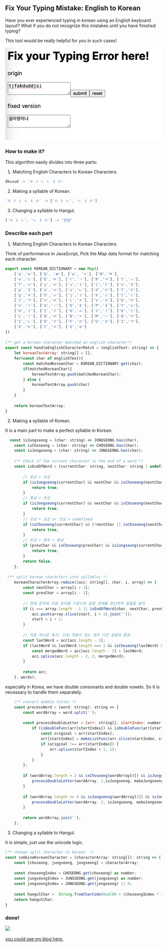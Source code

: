 ## Fix Your Typing Mistake: English to Korean

Have you ever experienced typing in korean using an English keyboard layout?
What if you do not recognize this mistakes until you have finished typing? 

This tool would be really helpful for you in such cases!

![img.png](img.png)

[//]: # (### How to use it?)


### How to make it?

This algorithm easily divides into three parts:

1. Matching English Characters to Korean Characters.
```javascript
dkssud -> 'ㅇ ㅏ ㄴ ㄴ ㅕ ㅇ'
```
2. Making a syllable of Korean.
```javascript
'ㅇ ㅏ ㄴ ㄴ ㅕ ㅇ' -> ['ㅇ ㅏ ㄴ', 'ㄴ ㅕ ㅇ']
```
3. Changing a syllable to Hangul.
```javascript
['ㅇ ㅏ ㄴ', 'ㄴ ㅕ ㅇ'] -> '안녕'
```

### Describe each part

1. Matching English Characters to Korean Characters.

Think of performance in JavaScript, Pick the Map data format for matching each character.

```javascript
export const KOREAN_DICTIONARY = new Map([
    ['q','ㅂ'], ['Q', 'ㅃ'], ['w', 'ㅈ'], ['W','ㅉ'],
    ['e','ㄷ'], ['E','ㄸ'], ['r','ㄱ'], ['R','ㄲ'], ['t','ㅅ'],
    ['T','ㅆ'], ['y','ㅛ'], ['u','ㅕ'], ['i','ㅑ'], ['o','ㅐ'],
    ['p','ㅔ'], ['a','ㅁ'], ['s','ㄴ'], ['d','ㅇ'], ['f','ㄹ'],
    ['g','ㅎ'], ['h','ㅗ'], ['j','ㅓ'], ['k','ㅏ'], ['l','ㅣ'],
    ['z','ㅋ'], ['x','ㅌ'], ['c','ㅊ'], ['v','ㅍ'], ['b','ㅠ'],
    ['n','ㅜ'], ['m','ㅡ'], ['O','ㅒ'], ['P','ㅖ'], ['Y','ㅛ'],
    ['U','ㅕ'], ['I','ㅑ'], ['H','ㅗ'], ['J','ㅓ'], ['K','ㅏ'],
    ['L','ㅣ'], ['B','ㅠ'], ['N','ㅜ'], ['M','ㅡ'], ['A','ㅁ'],
    ['S','ㄴ'], ['D','ㅇ'], ['F','ㄹ'], ['G','ㅎ'], ['Z','ㅋ'],
    ['X','ㅌ'], ['C','ㅊ'], ['V','ㅍ']
])

/** get a korean character matched an english character*/
export const handleEnglishCharacterMatch = (englishText: string) => {
    let koreanTextArray: string[] = [];
    for(const char of englishText){
        const matchedKoreanChar = KOREAN_DICTIONARY.get(char);
        if(matchedKoreanChar){
            koreanTextArray.push(matchedKoreanChar);
        } else {
            koreanTextArray.push(char)
        }
    }

    return koreanTextArray;
}

```


2. Making a syllable of Korean.

It is a main part to make a perfect syllable in Korean.

```javascript
  const isJungseong = (char: string) => JUNGSEONG.has(char);
    const isChoseong = (char: string) => CHOSEONG.has(char);
    const isJongseong = (char: string) => JONGSEONG.has(char);

    /** Check if the current character is the end of a word */
    const isEndOfWord = (currentChar: string, nextChar: string | undefined, prevChar: string | undefined): boolean => {

        // 중성 + 초성
        if (isJungseong(currentChar) && nextChar && isChoseong(nextChar)) {
            return true;
        }
        // 종성 + 초성
        if (isJongseong(currentChar) && nextChar && isChoseong(nextChar)) {
            return true;
        }
        // 초성 + 초성 or 초성 + undefined
        if (isChoseong(currentChar) && (!nextChar || isChoseong(nextChar))) {
            return true;
        }
        // 초성 + 중성 + 종성
        if (prevChar && isChoseong(prevChar) && isJungseong(currentChar) && nextChar && (isChoseong(nextChar) || isJongseong(nextChar))) {
            return true;
        }
        return false;
    };

 /** split korean characters into syllables */
    koreanCharacterArray.reduce((acc: string[], char, i, array) => {
        const nextChar = array[i + 1];
        const prevChar = array[i - 1];

        // 현재 문자와 다음 문자를 기준으로 음절 경계를 판단하여 음절을 분리
        if (i === array.length - 1 || isEndOfWord(char, nextChar, prevChar)) {
            acc.push(array.slice(start, i + 1).join(''));
            start = i + 1;
        }

        // 자음 하나로 묶기: 단일 자음이 있는 경우 이전 음절과 합침
        const lastWord = acc[acc.length - 1];
        if (lastWord && lastWord.length === 1 && isChoseong(lastWord) && acc.length > 1) {
            const mergedWord = acc[acc.length - 2] + lastWord;
            acc.splice(acc.length - 2, 2, mergedWord);
        }

        return acc;
    }, words);
```

especially in Korea, we have double consonants and double vowels.
So it is necessary to handle them separately.

```javascript
    /** convert dubble letter */
    const processWord = (word: string): string => {
        const wordArray = word.split('');

        const processDoubleLetter = (arr: string[], startIndex: number, isDoubleFunc: (char: string) => boolean, makeListFunc: (subArr: string[]) => string): void => {
            if (isDoubleFunc(arr[startIndex]) && isDoubleFunc(arr[startIndex + 1])) {
                const original = arr[startIndex];
                arr[startIndex] = makeListFunc(arr.slice(startIndex, startIndex + 2));
                if (original !== arr[startIndex]) {
                    arr.splice(startIndex + 1, 1);
                }
            }
        };

        if (wordArray.length > 2 && isChoseong(wordArray[0]) && isJungseong(wordArray[1])) {
            processDoubleLetter(wordArray, 1,isJungseong, makeJungseongList);
        }

        if (wordArray.length >= 4 && isJongseong(wordArray[2]) && isJongseong(wordArray[3])) {
            processDoubleLetter(wordArray, 2, isJongseong, makeJongseongList);
        }

        return wordArray.join('');
    };

```

3. Changing a syllable to Hangul.

It is simple, just use the unicode logic.

```javascript
/** change split character to korean  */
const combineKoreanCharacter = (characterArray: string[]): string => {
    const [choseong, jungseong, jongseong] = characterArray;

    const choseongIndex = CHOSEONG.get(choseong) as number;
    const jungseongIndex = JUNGSEONG.get(jungseong) as number;
    const jongseongIndex = JONGSEONG.get(jongseong) || 0;

    const hangulChar =  String.fromCharCode(0xAC00 + (choseongIndex * 21 * 28) + (jungseongIndex * 28) + jongseongIndex)
    return hangulChar;
}
```


### done!
![](https://velog.velcdn.com/images/roum02/post/9262151d-e9a3-45f2-bec8-9137e9bffe20/image.gif)


<a href="https://velog.io/@roum02/%EC%98%81%ED%83%80-%ED%95%9C%EA%B5%AD%EC%96%B4-%EB%B3%80%ED%99%98%EA%B8%B0-%EC%A0%9C%EC%9E%91%EA%B8%B01">you could see my blog here.</a>
